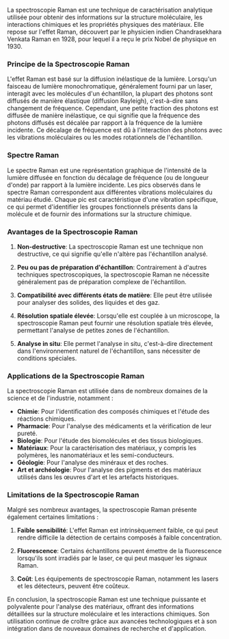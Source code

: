 La spectroscopie Raman est une technique de caractérisation analytique utilisée pour obtenir des informations sur la structure moléculaire, les interactions chimiques et les propriétés physiques des matériaux. Elle repose sur l'effet Raman, découvert par le physicien indien Chandrasekhara Venkata Raman en 1928, pour lequel il a reçu le prix Nobel de physique en 1930.

### Principe de la Spectroscopie Raman

L'effet Raman est basé sur la diffusion inélastique de la lumière. Lorsqu'un faisceau de lumière monochromatique, généralement fourni par un laser, interagit avec les molécules d'un échantillon, la plupart des photons sont diffusés de manière élastique (diffusion Rayleigh), c'est-à-dire sans changement de fréquence. Cependant, une petite fraction des photons est diffusée de manière inélastique, ce qui signifie que la fréquence des photons diffusés est décalée par rapport à la fréquence de la lumière incidente. Ce décalage de fréquence est dû à l'interaction des photons avec les vibrations moléculaires ou les modes rotationnels de l'échantillon.

### Spectre Raman

Le spectre Raman est une représentation graphique de l'intensité de la lumière diffusée en fonction du décalage de fréquence (ou de longueur d'onde) par rapport à la lumière incidente. Les pics observés dans le spectre Raman correspondent aux différentes vibrations moléculaires du matériau étudié. Chaque pic est caractéristique d'une vibration spécifique, ce qui permet d'identifier les groupes fonctionnels présents dans la molécule et de fournir des informations sur la structure chimique.

### Avantages de la Spectroscopie Raman

1. **Non-destructive**: La spectroscopie Raman est une technique non destructive, ce qui signifie qu'elle n'altère pas l'échantillon analysé.
   
2. **Peu ou pas de préparation d'échantillon**: Contrairement à d'autres techniques spectroscopiques, la spectroscopie Raman ne nécessite généralement pas de préparation complexe de l'échantillon.

3. **Compatibilité avec différents états de matière**: Elle peut être utilisée pour analyser des solides, des liquides et des gaz.

4. **Résolution spatiale élevée**: Lorsqu'elle est couplée à un microscope, la spectroscopie Raman peut fournir une résolution spatiale très élevée, permettant l'analyse de petites zones de l'échantillon.

5. **Analyse in situ**: Elle permet l'analyse in situ, c'est-à-dire directement dans l'environnement naturel de l'échantillon, sans nécessiter de conditions spéciales.

### Applications de la Spectroscopie Raman

La spectroscopie Raman est utilisée dans de nombreux domaines de la science et de l'industrie, notamment :

- **Chimie**: Pour l'identification des composés chimiques et l'étude des réactions chimiques.
- **Pharmacie**: Pour l'analyse des médicaments et la vérification de leur pureté.
- **Biologie**: Pour l'étude des biomolécules et des tissus biologiques.
- **Matériaux**: Pour la caractérisation des matériaux, y compris les polymères, les nanomatériaux et les semi-conducteurs.
- **Géologie**: Pour l'analyse des minéraux et des roches.
- **Art et archéologie**: Pour l'analyse des pigments et des matériaux utilisés dans les œuvres d'art et les artefacts historiques.

### Limitations de la Spectroscopie Raman

Malgré ses nombreux avantages, la spectroscopie Raman présente également certaines limitations :

1. **Faible sensibilité**: L'effet Raman est intrinsèquement faible, ce qui peut rendre difficile la détection de certains composés à faible concentration.
   
2. **Fluorescence**: Certains échantillons peuvent émettre de la fluorescence lorsqu'ils sont irradiés par le laser, ce qui peut masquer les signaux Raman.

3. **Coût**: Les équipements de spectroscopie Raman, notamment les lasers et les détecteurs, peuvent être coûteux.

En conclusion, la spectroscopie Raman est une technique puissante et polyvalente pour l'analyse des matériaux, offrant des informations détaillées sur la structure moléculaire et les interactions chimiques. Son utilisation continue de croître grâce aux avancées technologiques et à son intégration dans de nouveaux domaines de recherche et d'application.